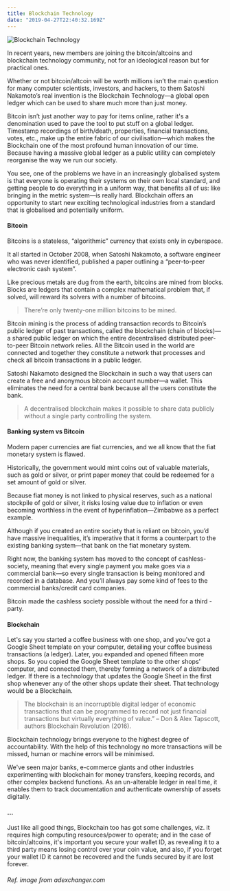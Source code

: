 ```yaml
---
title: Blockchain Technology
date: "2019-04-27T22:40:32.169Z"
---
```


![Blockchain Technology](https://www.dropbox.com/s/t5dhjwfp8y7542l/blockchain.jpg?raw=1)

In recent years, new members are joining the bitcoin/altcoins and blockchain technology community, not for an ideological reason but for practical ones.

Whether or not bitcoin/altcoin will be worth millions isn’t the main question for many computer scientists, investors, and hackers, to them Satoshi Nakamoto’s real invention is the Blockchain Technology—a global open ledger which can be used to share much more than just money.

Bitcoin isn’t just another way to pay for items online, rather it's a denomination used to pave the tool to put stuff on a global ledger. Timestamp recordings of birth/death, properties, financial transactions, votes, etc., make up the entire fabric of our civilisation—which makes the Blockchain one of the most profound human innovation of our time. Because having a massive global ledger as a public utility can completely reorganise the way we run our society.

You see, one of the problems we have in an increasingly globalised system is that everyone is operating their systems on their own local standard, and getting people to do everything in a uniform way, that benefits all of us: like bringing in the metric system—is really hard. Blockchain offers an opportunity to start new exciting technological industries from a standard that is globalised and potentially uniform.

#### Bitcoin

Bitcoins is a stateless, “algorithmic” currency that exists only in cyberspace.

It all started in October 2008, when Satoshi Nakamoto, a software engineer who was never identified, published a paper outlining a “peer-to-peer electronic cash system”.

Like precious metals are dug from the earth, bitcoins are mined from blocks. Blocks are ledgers that contain a complex mathematical problem that, if solved, will reward its solvers with a number of bitcoins. 

> There’re only twenty-one million bitcoins to be mined.

Bitcoin mining is the process of adding transaction records to Bitcoin’s public ledger of past transactions, called the blockchain (chain of blocks)—a shared public ledger on which the entire decentralised distributed peer-to-peer Bitcoin network relies. All the Bitcoin used in the world are connected and together they constitute a network that processes and check all bitcoin transactions in a public ledger. 

Satoshi Nakamoto designed the Blockchain in such a way that users can create a free and anonymous bitcoin account number—a wallet. This eliminates the need for a central bank because all the users constitute the bank.


> A decentralised blockchain makes it possible to share data publicly without a single party controlling the system.

#### Banking system vs Bitcoin 

Modern paper currencies are fiat currencies, and we all know that the fiat monetary system is flawed.

Historically, the government would mint coins out of valuable materials, such as gold or silver, or print paper money that could be redeemed for a set amount of gold or silver. 

Because fiat money is not linked to physical reserves, such as a national stockpile of gold or silver, it risks losing value due to inflation or even becoming worthless in the event of hyperinflation—Zimbabwe as a perfect example.

Although if you created an entire society that is reliant on bitcoin, you’d have massive inequalities, it’s imperative that it forms a counterpart to the existing banking system—that bank on the fiat monetary system.

Right now, the banking system has moved to the concept of cashless-society, meaning that every single payment you make goes via a commercial bank—so every single transaction is being monitored and recorded in a database. And you’ll always pay some kind of fees to the commercial banks/credit card companies.

Bitcoin made the cashless society possible without the need for a third -party.

#### Blockchain

Let's say you started a coffee business with one shop, and you've got a Google Sheet template on your computer, detailing your coffee business transactions (a ledger). Later, you expanded and opened fifteen more shops. So you copied the Google Sheet template to the other shops' computer, and connected them, thereby forming a network of a distributed ledger. If there is a technology that updates the Google Sheet in the first shop whenever any of the other shops update their sheet. That technology would be a Blockchain.

> The blockchain is an incorruptible digital ledger of economic transactions that can be programmed to record not just financial transactions but virtually everything of value.” 
> – Don & Alex Tapscott, authors Blockchain Revolution (2016).

Blockchain technology brings everyone to the highest degree of accountability. With the help of this technology no more transactions will be missed, human or machine errors will be minimised. 

We've seen major banks, e-commerce giants and other industries experimenting with blockchain for money transfers, keeping records, and other complex backend functions. As an un-alterable ledger in real time, it enables them to track documentation and authenticate ownership of assets digitally.

#### ...

Just like all good things, Blockchain too has got some challenges, viz. it requires high computing resources/power to operate; and in the case of bitcoin/altcoins, it's important you secure your wallet ID, as revealing it to a third party means losing control over your coin value, and also, if you forget your wallet ID it cannot be recovered and the funds secured by it are lost forever.


###### Ref. image from adexchanger.com